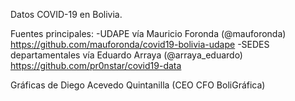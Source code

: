 Datos COVID-19 en Bolivia.

Fuentes principales:
-UDAPE vía Mauricio Foronda (@mauforonda) https://github.com/mauforonda/covid19-bolivia-udape
-SEDES departamentales vía Eduardo Arraya (@arraya_eduardo) https://github.com/pr0nstar/covid19-data

Gráficas de Diego Acevedo Quintanilla (CEO CFO BoliGráfica)
